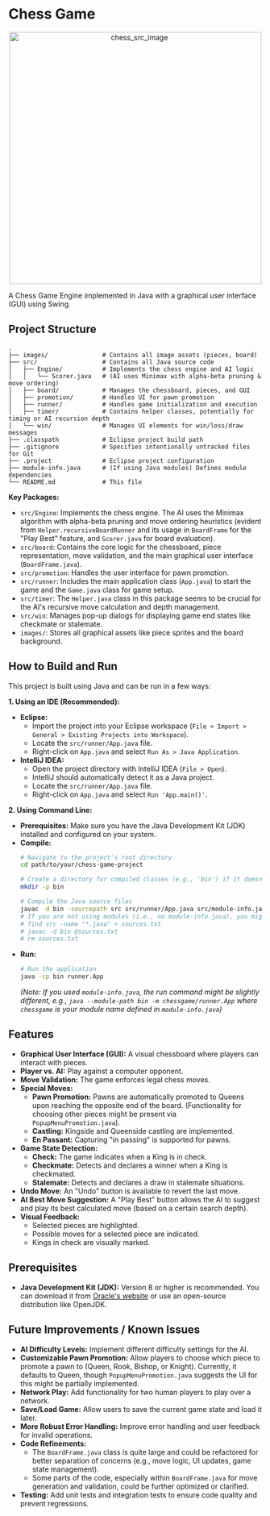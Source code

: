 # Chess Game

<div align="center">
  <img src="https://github.com/user-attachments/assets/e3cc68f9-54f8-4d97-96b1-6620ec286283" alt="chess_src_image" width="500" height="500" />
</div>

A Chess Game Engine implemented in Java with a graphical user interface (GUI) using Swing.

## Project Structure

```
.
├── images/               # Contains all image assets (pieces, board)
├── src/                  # Contains all Java source code
│   ├── Engine/           # Implements the chess engine and AI logic
│   │   └── Scorer.java   # (AI uses Minimax with alpha-beta pruning & move ordering)
│   ├── board/            # Manages the chessboard, pieces, and GUI
│   ├── promotion/        # Handles UI for pawn promotion
│   ├── runner/           # Handles game initialization and execution
│   ├── timer/            # Contains helper classes, potentially for timing or AI recursion depth
│   └── win/              # Manages UI elements for win/loss/draw messages
├── .classpath            # Eclipse project build path
├── .gitignore            # Specifies intentionally untracked files for Git
├── .project              # Eclipse project configuration
├── module-info.java      # (If using Java modules) Defines module dependencies
└── README.md             # This file
```

**Key Packages:**

-   `src/Engine`: Implements the chess engine. The AI uses the Minimax algorithm with alpha-beta pruning and move ordering heuristics (evident from `Helper.recursiveBoardRunner` and its usage in `BoardFrame` for the "Play Best" feature, and `Scorer.java` for board evaluation).
-   `src/board`: Contains the core logic for the chessboard, piece representation, move validation, and the main graphical user interface (`BoardFrame.java`).
-   `src/promotion`: Handles the user interface for pawn promotion.
-   `src/runner`: Includes the main application class (`App.java`) to start the game and the `Game.java` class for game setup.
-   `src/timer`: The `Helper.java` class in this package seems to be crucial for the AI's recursive move calculation and depth management.
-   `src/win`: Manages pop-up dialogs for displaying game end states like checkmate or stalemate.
-   `images/`: Stores all graphical assets like piece sprites and the board background.

## How to Build and Run

This project is built using Java and can be run in a few ways:

**1. Using an IDE (Recommended):**

   - **Eclipse:**
     - Import the project into your Eclipse workspace (`File > Import > General > Existing Projects into Workspace`).
     - Locate the `src/runner/App.java` file.
     - Right-click on `App.java` and select `Run As > Java Application`.
   - **IntelliJ IDEA:**
     - Open the project directory with IntelliJ IDEA (`File > Open`).
     - IntelliJ should automatically detect it as a Java project.
     - Locate the `src/runner/App.java` file.
     - Right-click on `App.java` and select `Run 'App.main()'`.

**2. Using Command Line:**

   - **Prerequisites:** Make sure you have the Java Development Kit (JDK) installed and configured on your system.
   - **Compile:**
     ```bash
     # Navigate to the project's root directory
     cd path/to/your/chess-game-project

     # Create a directory for compiled classes (e.g., 'bin') if it doesn't exist
     mkdir -p bin

     # Compile the Java source files
     javac -d bin -sourcepath src src/runner/App.java src/module-info.java
     # If you are not using modules (i.e., no module-info.java), you might compile like this:
     # find src -name "*.java" > sources.txt
     # javac -d bin @sources.txt
     # rm sources.txt
     ```
   - **Run:**
     ```bash
     # Run the application
     java -cp bin runner.App
     ```
     *(Note: If you used `module-info.java`, the run command might be slightly different, e.g., `java --module-path bin -m chessgame/runner.App` where `chessgame` is your module name defined in `module-info.java`)*

## Features

- **Graphical User Interface (GUI):** A visual chessboard where players can interact with pieces.
- **Player vs. AI:** Play against a computer opponent.
- **Move Validation:** The game enforces legal chess moves.
- **Special Moves:**
    - **Pawn Promotion:** Pawns are automatically promoted to Queens upon reaching the opposite end of the board. (Functionality for choosing other pieces might be present via `PopupMenuPromotion.java`).
    - **Castling:** Kingside and Queenside castling are implemented.
    - **En Passant:** Capturing "in passing" is supported for pawns.
- **Game State Detection:**
    - **Check:** The game indicates when a King is in check.
    - **Checkmate:** Detects and declares a winner when a King is checkmated.
    - **Stalemate:** Detects and declares a draw in stalemate situations.
- **Undo Move:** An "Undo" button is available to revert the last move.
- **AI Best Move Suggestion:** A "Play Best" button allows the AI to suggest and play its best calculated move (based on a certain search depth).
- **Visual Feedback:**
    - Selected pieces are highlighted.
    - Possible moves for a selected piece are indicated.
    - Kings in check are visually marked.

## Prerequisites

- **Java Development Kit (JDK):** Version 8 or higher is recommended. You can download it from [Oracle's website](https://www.oracle.com/java/technologies/javase-downloads.html) or use an open-source distribution like OpenJDK.

## Future Improvements / Known Issues

- **AI Difficulty Levels:** Implement different difficulty settings for the AI.
- **Customizable Pawn Promotion:** Allow players to choose which piece to promote a pawn to (Queen, Rook, Bishop, or Knight). Currently, it defaults to Queen, though `PopupMenuPromotion.java` suggests the UI for this might be partially implemented.
- **Network Play:** Add functionality for two human players to play over a network.
- **Save/Load Game:** Allow users to save the current game state and load it later.
- **More Robust Error Handling:** Improve error handling and user feedback for invalid operations.
- **Code Refinements:**
    - The `BoardFrame.java` class is quite large and could be refactored for better separation of concerns (e.g., move logic, UI updates, game state management).
    - Some parts of the code, especially within `BoardFrame.java` for move generation and validation, could be further optimized or clarified.
- **Testing:** Add unit tests and integration tests to ensure code quality and prevent regressions.
